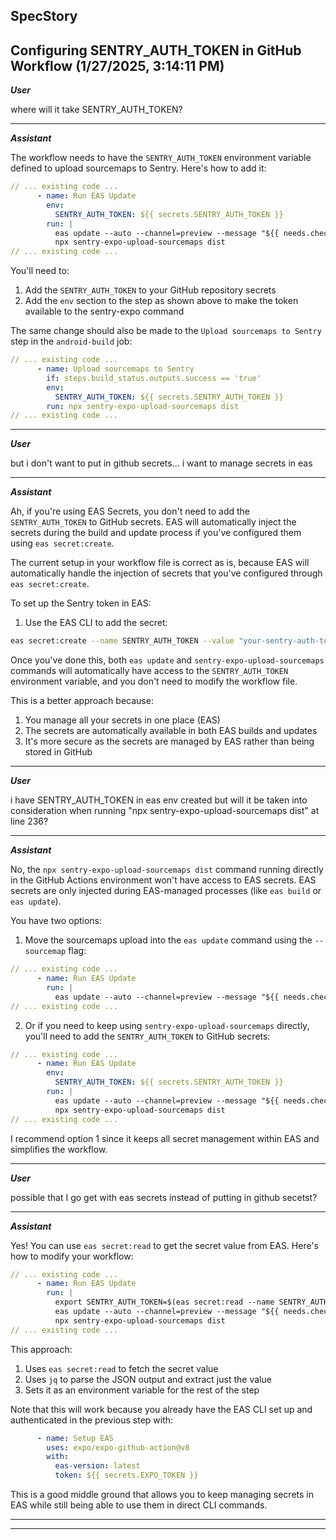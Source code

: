 ## SpecStory

## Configuring SENTRY_AUTH_TOKEN in GitHub Workflow (1/27/2025, 3:14:11 PM)

_**User**_

where will it take SENTRY_AUTH_TOKEN?

---

_**Assistant**_

The workflow needs to have the `SENTRY_AUTH_TOKEN` environment variable defined to upload sourcemaps to Sentry. Here's how to add it:

```yaml:.github/workflows/deploy-preview.yml
// ... existing code ...
      - name: Run EAS Update
        env:
          SENTRY_AUTH_TOKEN: ${{ secrets.SENTRY_AUTH_TOKEN }}
        run: |
          eas update --auto --channel=preview --message "${{ needs.check-changes.outputs.commit_message }}" --non-interactive
          npx sentry-expo-upload-sourcemaps dist
// ... existing code ...
```

You'll need to:
1. Add the `SENTRY_AUTH_TOKEN` to your GitHub repository secrets
2. Add the `env` section to the step as shown above to make the token available to the sentry-expo command

The same change should also be made to the `Upload sourcemaps to Sentry` step in the `android-build` job:

```yaml:.github/workflows/deploy-preview.yml
// ... existing code ...
      - name: Upload sourcemaps to Sentry
        if: steps.build_status.outputs.success == 'true'
        env:
          SENTRY_AUTH_TOKEN: ${{ secrets.SENTRY_AUTH_TOKEN }}
        run: npx sentry-expo-upload-sourcemaps dist
// ... existing code ...
```

---

_**User**_

but i don't want to put in github secrets... i want to manage secrets in eas

---

_**Assistant**_

Ah, if you're using EAS Secrets, you don't need to add the `SENTRY_AUTH_TOKEN` to GitHub secrets. EAS will automatically inject the secrets during the build and update process if you've configured them using `eas secret:create`.

The current setup in your workflow file is correct as is, because EAS will automatically handle the injection of secrets that you've configured through `eas secret:create`.

To set up the Sentry token in EAS:

1. Use the EAS CLI to add the secret:
```bash
eas secret:create --name SENTRY_AUTH_TOKEN --value "your-sentry-auth-token" --scope project
```

Once you've done this, both `eas update` and `sentry-expo-upload-sourcemaps` commands will automatically have access to the `SENTRY_AUTH_TOKEN` environment variable, and you don't need to modify the workflow file.

This is a better approach because:
1. You manage all your secrets in one place (EAS)
2. The secrets are automatically available in both EAS builds and updates
3. It's more secure as the secrets are managed by EAS rather than being stored in GitHub

---

_**User**_

i have SENTRY_AUTH_TOKEN in eas env created but will it be taken into consideration when running "npx sentry-expo-upload-sourcemaps dist" at line 236?

---

_**Assistant**_



No, the `npx sentry-expo-upload-sourcemaps dist` command running directly in the GitHub Actions environment won't have access to EAS secrets. EAS secrets are only injected during EAS-managed processes (like `eas build` or `eas update`).

You have two options:

1. Move the sourcemaps upload into the `eas update` command using the `--sourcemap` flag:

```yaml:.github/workflows/deploy-preview.yml
// ... existing code ...
      - name: Run EAS Update
        run: |
          eas update --auto --channel=preview --message "${{ needs.check-changes.outputs.commit_message }}" --non-interactive --sourcemap
// ... existing code ...
```

2. Or if you need to keep using `sentry-expo-upload-sourcemaps` directly, you'll need to add the `SENTRY_AUTH_TOKEN` to GitHub secrets:

```yaml:.github/workflows/deploy-preview.yml
// ... existing code ...
      - name: Run EAS Update
        env:
          SENTRY_AUTH_TOKEN: ${{ secrets.SENTRY_AUTH_TOKEN }}
        run: |
          eas update --auto --channel=preview --message "${{ needs.check-changes.outputs.commit_message }}" --non-interactive
          npx sentry-expo-upload-sourcemaps dist
// ... existing code ...
```

I recommend option 1 since it keeps all secret management within EAS and simplifies the workflow.

---

_**User**_

possible that I go get with eas secrets instead of putting in github secetst?

---

_**Assistant**_



Yes! You can use `eas secret:read` to get the secret value from EAS. Here's how to modify your workflow:

```yaml:.github/workflows/deploy-preview.yml
// ... existing code ...
      - name: Run EAS Update
        run: |
          export SENTRY_AUTH_TOKEN=$(eas secret:read --name SENTRY_AUTH_TOKEN --json | jq -r '.value')
          eas update --auto --channel=preview --message "${{ needs.check-changes.outputs.commit_message }}" --non-interactive
          npx sentry-expo-upload-sourcemaps dist
// ... existing code ...
```

This approach:
1. Uses `eas secret:read` to fetch the secret value
2. Uses `jq` to parse the JSON output and extract just the value
3. Sets it as an environment variable for the rest of the step

Note that this will work because you already have the EAS CLI set up and authenticated in the previous step with:
```yaml
      - name: Setup EAS
        uses: expo/expo-github-action@v8
        with:
          eas-version: latest
          token: ${{ secrets.EXPO_TOKEN }}
```

This is a good middle ground that allows you to keep managing secrets in EAS while still being able to use them in direct CLI commands.

---



---

